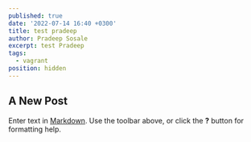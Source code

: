 ```yaml
---
published: true
date: '2022-07-14 16:40 +0300'
title: test pradeep
author: Pradeep Sosale
excerpt: test Pradeep
tags:
  - vagrant
position: hidden
---
```

## A New Post

Enter text in [Markdown](http://daringfireball.net/projects/markdown/). Use the toolbar above, or click the **?** button for formatting help.
